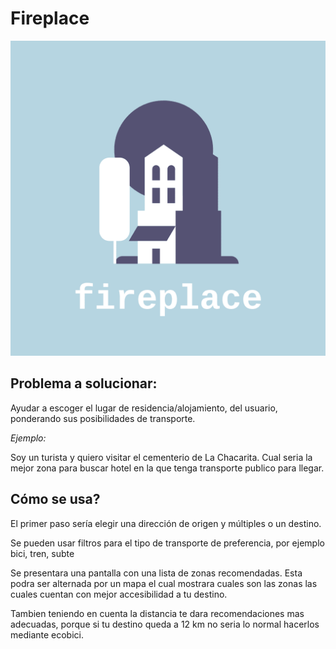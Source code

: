 # Fireplace

![](img/logo.png)

## **Problema a solucionar:**
  
Ayudar a escoger el lugar de residencia/alojamiento, del usuario, ponderando sus posibilidades de transporte.

_Ejemplo:_

Soy un turista y quiero visitar el cementerio de La Chacarita. Cual seria la mejor zona para buscar hotel en la que tenga transporte publico para llegar.


## **Cómo se usa?**

El primer paso sería elegir una dirección de origen y múltiples o un destino.

Se pueden usar filtros para el tipo de transporte de preferencia, por ejemplo bici, tren, subte

Se presentara una pantalla con una lista de zonas recomendadas. Esta podra ser alternada por un mapa el cual mostrara cuales son las zonas las cuales cuentan con mejor accesibilidad a tu destino.

Tambien teniendo en cuenta la distancia te dara recomendaciones mas adecuadas, porque si tu destino queda a 12 km no seria lo normal hacerlos mediante ecobici.
